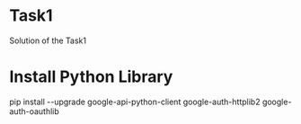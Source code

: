 # Task1
Solution of the Task1

# Install Python Library

pip install --upgrade google-api-python-client google-auth-httplib2 google-auth-oauthlib



